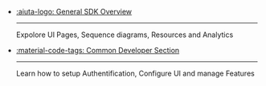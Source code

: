 <div class="grid cards" markdown>

-   [:aiuta-logo: General SDK Overview](/sdk/index.md)

    ---

    Expolore UI Pages, Sequence diagrams, Resources and Analytics

-   [:material-code-tags: Common Developer Section](/sdk/developer/index.md)

    ---

    Learn how to setup Authentification, Configure UI and manage Features

</div>